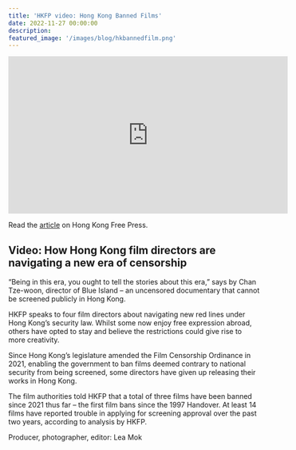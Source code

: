 ```yaml
---
title: 'HKFP video: Hong Kong Banned Films'
date: 2022-11-27 00:00:00
description:
featured_image: '/images/blog/hkbannedfilm.png'
---
```


<iframe width="560" height="315" src="https://www.youtube.com/embed/cCHkRsh3BNI?si=tEl5nsF91LmhycKb" title="YouTube video player" frameborder="0" allow="accelerometer; autoplay; clipboard-write; encrypted-media; gyroscope; picture-in-picture; web-share" referrerpolicy="strict-origin-when-cross-origin" allowfullscreen></iframe>

Read the [article](https://hongkongfp.com/2022/11/27/video-how-hong-kong-film-directors-are-navigating-a-new-era-of-censorship/) on Hong Kong Free Press.

## Video: How Hong Kong film directors are navigating a new era of censorship

“Being in this era, you ought to tell the stories about this era,” says by Chan Tze-woon, director of Blue Island – an uncensored documentary that cannot be screened publicly in Hong Kong.

HKFP speaks to four film directors about navigating new red lines under Hong Kong’s security law. Whilst some now enjoy free expression abroad, others have opted to stay and believe the restrictions could give rise to more creativity.

Since Hong Kong’s legislature amended the Film Censorship Ordinance in 2021, enabling the government to ban films deemed contrary to national security from being screened, some directors have given up releasing their works in Hong Kong.

The film authorities told HKFP that a total of three films have been banned since 2021 thus far – the first film bans since the 1997 Handover. At least 14 films have reported trouble in applying for screening approval over the past two years, according to analysis by HKFP.

Producer, photographer, editor: Lea Mok